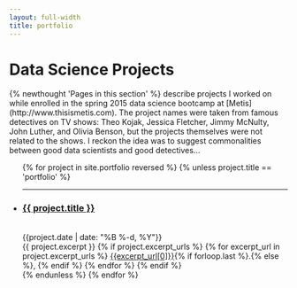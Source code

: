 ```yaml
---
layout: full-width
title: portfolio
---
```


<h1 class="content-listing-header sans">Data Science Projects</h1>
{% newthought 'Pages in this section' %} describe projects I worked on while enrolled in the spring 2015 data science bootcamp at [Metis](http://www.thisismetis.com). The project names were taken from famous detectives on TV shows: Theo Kojak, Jessica Fletcher, Jimmy McNulty, John Luther, and Olivia Benson, but the projects themselves were not related to the shows.  I reckon the idea was to suggest commonalities between good data scientists and good detectives...

<ul class="content-listing">
  {% for project in site.portfolio reversed %}
      {% unless project.title == 'portfolio' %}
          <li class="listing">
          <hr class="slender">
          <a href="{{ project.url }}"><h3 class="contrast">{{ project.title }}</h3></a>
          <br><span class="smaller">{{project.date | date: "%B %-d, %Y"}}</span>  <br/>
          <div>
          {{ project.excerpt }}
          {% if project.excerpt_urls %}
              {% for excerpt_url in project.excerpt_urls %}
                  <a href="{{site.url}}/assets/img/{{excerpt_url[1]}}">{{excerpt_url[0]}}</a>{% if forloop.last %}.{% else %}, {% endif %}
              {% endfor %}
          {% endif %}
          </div>
          </li>
      {% endunless %}
  {% endfor %}
</ul>
